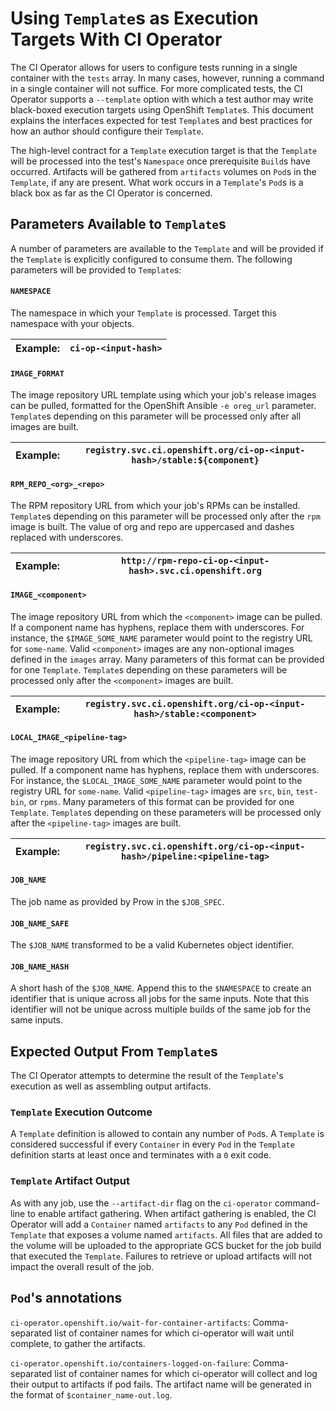 # Using `Template`s as Execution Targets With CI Operator

The CI Operator allows for users to configure tests running in a single container
with the `tests` array. In many cases, however, running a command in a single
container will not suffice. For more complicated tests, the CI Operator supports
a `--template` option with which a test author may write black-boxed execution
targets using OpenShift `Template`s. This document explains the interfaces expected
for test `Template`s and best practices for how an author should configure their
`Template`.

The high-level contract for a `Template` execution target is that the `Template`
will be processed into the test's `Namespace` once prerequisite `Build`s have
occurred. Artifacts will be gathered from `artifacts` volumes on `Pod`s in
the `Template`, if any are present. What work occurs in a `Template`'s `Pod`s is
a black box as far as the CI Operator is concerned.

## Parameters Available to `Template`s

A number of parameters are available to the `Template` and will be provided if
the `Template` is explicitly configured to consume them. The following parameters
will be provided to `Template`s:

#### `NAMESPACE`
The namespace in which your `Template` is processed. Target this namespace with
your objects.

| Example: | `ci-op-<input-hash>` |
| - | - |

#### `IMAGE_FORMAT`
The image repository URL template using which your job's release images can
be pulled, formatted for the OpenShift Ansible `-e oreg_url` parameter.
`Template`s depending on this parameter will be processed only after all
images are built.

| Example: | `registry.svc.ci.openshift.org/ci-op-<input-hash>/stable:${component}` |
| - | - |

#### `RPM_REPO_<org>_<repo>`
The RPM repository URL from which your job's RPMs can be installed.
`Template`s depending on this parameter will be processed only after the
`rpm` image is built. The value of org and repo are uppercased and dashes
replaced with underscores.

| Example: | `http://rpm-repo-ci-op-<input-hash>.svc.ci.openshift.org` |
| - | - |

#### `IMAGE_<component>`
The image repository URL from which the `<component>` image can be pulled.
If a component name has hyphens, replace them with underscores. For instance,
the `$IMAGE_SOME_NAME` parameter would point to the registry URL for `some-name`.
Valid `<component>` images are any non-optional images defined in the `images`
array. Many parameters of this format can be provided for one `Template`.
`Template`s depending on these parameters will be processed only after the
`<component>` images are built.

| Example: | `registry.svc.ci.openshift.org/ci-op-<input-hash>/stable:<component>` |
| - | - |

#### `LOCAL_IMAGE_<pipeline-tag>`
The image repository URL from which the `<pipeline-tag>` image can be pulled.
If a component name has hyphens, replace them with underscores. For instance,
the `$LOCAL_IMAGE_SOME_NAME` parameter would point to the registry URL for
`some-name`. Valid `<pipeline-tag>` images are `src`, `bin`, `test-bin`, or
`rpms`. Many parameters of this format can be provided for one `Template`.
`Template`s depending on these parameters will be processed only after the
`<pipeline-tag>` images are built.

| Example: | `registry.svc.ci.openshift.org/ci-op-<input-hash>/pipeline:<pipeline-tag>` |
| - | - |

#### `JOB_NAME`
The job name as provided by Prow in the `$JOB_SPEC`.

#### `JOB_NAME_SAFE`
The `$JOB_NAME` transformed to be a valid Kubernetes object identifier.

#### `JOB_NAME_HASH`
A short hash of the `$JOB_NAME`. Append this to the `$NAMESPACE` to create an
identifier that is unique across all jobs for the same inputs. Note that this
identifier will not be unique across multiple builds of the same job for the
same inputs.

## Expected Output From `Template`s

The CI Operator attempts to determine the result of the `Template`'s execution
as well as assembling output artifacts.

### `Template` Execution Outcome

A `Template` definition is allowed to contain any number of `Pod`s. A `Template`
is considered successful if every `Container` in every `Pod` in the `Template`
definition starts at least once and terminates with a `0` exit code.

### `Template` Artifact Output

As with any job, use the `--artifact-dir` flag on the `ci-operator` command-line
to enable artifact gathering. When artifact gathering is enabled, the CI Operator
will add a `Container` named `artifacts` to any `Pod` defined in the `Template`
that exposes a volume named `artifacts`. All files that are added to the volume
will be uploaded to the appropriate GCS bucket for the job build that executed
the `Template`. Failures to retrieve or upload artifacts will not impact the
overall result of the job.

## `Pod`'s annotations

`ci-operator.openshift.io/wait-for-container-artifacts`:
Comma-separated list of container names for which ci-operator will wait until complete,
to gather the artifacts.

`ci-operator.openshift.io/containers-logged-on-failure`:
Comma-separated list of container names for which ci-operator will collect and log their output to artifacts if pod fails.
The artifact name will be generated in the format of `$container_name-out.log`.
